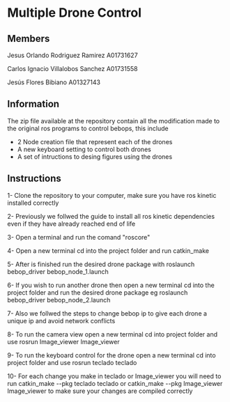 # Multiple Drone Control


## Members 

Jesus Orlando Rodriguez Ramirez A01731627

Carlos Ignacio Villalobos Sanchez A01731558

Jesús Flores Bibiano A01327143

## Information

The zip file available at the repository contain all the modification made to the original ros programs to control bebops, this include 

* 2 Node creation file that represent each of the drones 
* A new keyboard setting to control both drones
* A set of intructions to desing figures using the drones 

## Instructions

1- Clone the repository to your computer, make sure you have ros kinetic installed correctly

2- Previously we follwed the guide to install all ros kinetic dependencies even if they have already reached end of life

3- Open a terminal and run the comand "roscore"

4- Open a new terminal cd into the project folder and run catkin_make

5- After is finished run the desired drone package with roslaunch bebop_driver bebop_node_1.launch

6- If you wish to run another drone then open a new terminal cd into the project folder and run the desired drone package eg roslaunch bebop_driver bebop_node_2.launch

7- Also we follwed the steps to change bebop ip to give each drone a unique ip and avoid network conflicts

8- To run the camera view open a new terminal cd into project folder and use rosrun Image_viewer Image_viewer

9- To run the keyboard control for the drone open a new terminal cd into project folder and use rosrun teclado teclado

10- For each change you make in teclado or Image_viewer you will need to run catkin_make --pkg teclado teclado or catkin_make --pkg Image_viewer Image_viewer to make sure your changes are compiled correctly


